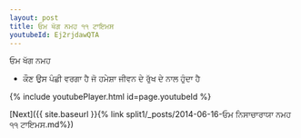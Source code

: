```yaml
---
layout: post
title: ਓਮ ਖੱਗ ਨਮਹ ੧੧ ਟਾਇਮਸ
youtubeId: Ej2rjdawQTA
---
```

 
 
 ਓਮ ਖੱਗ ਨਮਹ  
 
 -  ਕੌਣ ਉਸ ਪੰਛੀ ਵਰਗਾ ਹੈ ਜੋ ਹਮੇਸ਼ਾ ਜੀਵਨ ਦੇ ਰੁੱਖ ਦੇ ਨਾਲ ਹੁੰਦਾ ਹੈ 
 
  
 
  
 
 
 
 
 
 


{% include youtubePlayer.html id=page.youtubeId %}
 
[Next]({{ site.baseurl }}{% link  split1/_posts/2014-06-16-ਓਮ ਨਿਸਾਚਾਰਾਯਾ ਨਮਹ ੧੧ ਟਾਇਮਸ.md%})
 

